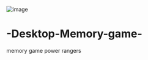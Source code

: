 ![image](https://user-images.githubusercontent.com/124001731/228419199-84b3bd6a-d532-4aa1-9331-6afa06aca058.png)
# -Desktop-Memory-game-
memory game power rangers
